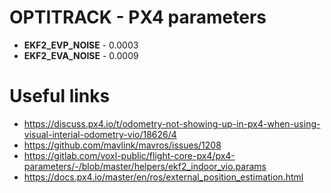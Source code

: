 # OPTITRACK - PX4 parameters

* **EKF2_EVP_NOISE** - 0.0003
* **EKF2_EVA_NOISE** - 0.0009

# Useful links

* https://discuss.px4.io/t/odometry-not-showing-up-in-px4-when-using-visual-interial-odometry-vio/18626/4
* https://github.com/mavlink/mavros/issues/1208
* https://gitlab.com/voxl-public/flight-core-px4/px4-parameters/-/blob/master/helpers/ekf2_indoor_vio.params
* https://docs.px4.io/master/en/ros/external_position_estimation.html